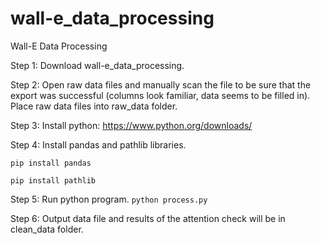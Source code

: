 # wall-e_data_processing
Wall-E Data Processing

Step 1:
Download wall-e_data_processing.

Step 2:
Open raw data files and manually scan the file to be sure that the export was successful (columns look familiar, data seems to be filled in). Place raw data files into raw_data folder. 

Step 3:
Install python: https://www.python.org/downloads/ 

Step 4:
Install pandas and pathlib libraries.

```pip install pandas```

```pip install pathlib```

Step 5: 
Run python program.
```python process.py```

Step 6:
Output data file and results of the attention check will be in clean_data folder. 
